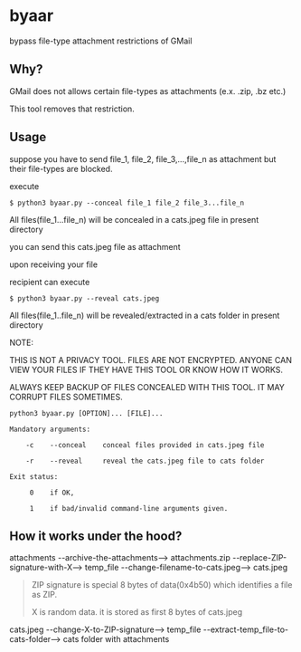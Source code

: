 # byaar
bypass file-type attachment restrictions of GMail

## Why?

GMail does not allows certain file-types as attachments (e.x. .zip, .bz etc.)

This tool removes that restriction.

## Usage

suppose you have to send file_1, file_2, file_3,...,file_n as attachment but their file-types are blocked.

execute
```
$ python3 byaar.py --conceal file_1 file_2 file_3...file_n
```

All files(file_1...file_n) will be concealed in a cats.jpeg file in present directory

you can send this cats.jpeg file as attachment

upon receiving your file

recipient can execute

```
$ python3 byaar.py --reveal cats.jpeg
```

All files(file_1..file_n) will be revealed/extracted in a cats folder in present directory

NOTE:

THIS IS NOT A PRIVACY TOOL. FILES ARE NOT ENCRYPTED. ANYONE CAN VIEW YOUR FILES IF THEY HAVE THIS TOOL OR KNOW HOW IT WORKS.

ALWAYS KEEP BACKUP OF FILES CONCEALED WITH THIS TOOL. IT MAY CORRUPT FILES SOMETIMES.

```
python3 byaar.py [OPTION]... [FILE]...

Mandatory arguments:

    -c    --conceal    conceal files provided in cats.jpeg file
    
    -r    --reveal     reveal the cats.jpeg file to cats folder
    
Exit status:

     0    if OK,
     
     1    if bad/invalid command-line arguments given.
```

## How it works under the hood?
attachments --archive-the-attachments--> attachments.zip --replace-ZIP-signature-with-X--> temp_file --change-filename-to-cats.jpeg--> cats.jpeg

>ZIP signature is special 8 bytes of data(0x4b50) which identifies a file as ZIP.
>
>X is random data. it is stored as first 8 bytes of cats.jpeg

cats.jpeg --change-X-to-ZIP-signature--> temp_file --extract-temp_file-to-cats-folder--> cats folder with attachments
